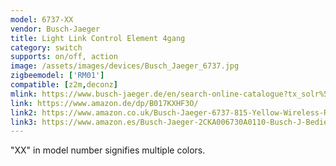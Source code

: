 ```yaml
---
model: 6737-XX
vendor: Busch-Jaeger 
title: Light Link Control Element 4gang 
category: switch
supports: on/off, action
image: /assets/images/devices/Busch_Jaeger_6737.jpg
zigbeemodel: ['RM01']
compatible: [z2m,deconz]
mlink: https://www.busch-jaeger.de/en/search-online-catalogue?tx_solr%5Bq%5D=light%5C+link+control+4gang
link: https://www.amazon.de/dp/B017KXHF3O/
link2: https://www.amazon.co.uk/Busch-Jaeger-6737-815-Yellow-Wireless-Receiver-4011395200438/dp/B017KXHCUU
link3: https://www.amazon.es/Busch-Jaeger-2CKA006730A0110-Busch-J-Bedienelement-edelstahl/dp/B017KXHFQQ
---
```

"XX" in model number signifies multiple colors.
